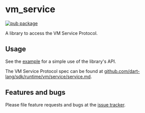 # vm_service

[![pub package](https://img.shields.io/pub/v/vm_service.svg)](https://pub.dartlang.org/packages/vm_service)

A library to access the VM Service Protocol.

## Usage

See the
[example](https://github.com/dart-lang/sdk/blob/master/pkg/vm_service/example/vm_service_tester.dart)
for a simple use of the library's API.

The VM Service Protocol spec can be found at
[github.com/dart-lang/sdk/runtime/vm/service/service.md](https://github.com/dart-lang/sdk/blob/master/runtime/vm/service/service.md).

## Features and bugs

Please file feature requests and bugs at the [issue tracker][tracker].

[tracker]: https://github.com/dart-lang/sdk/issues

